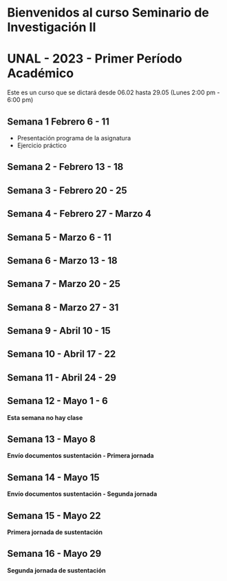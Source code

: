 # Bienvenidos al curso Seminario de Investigación II
# UNAL - 2023 - Primer Período Académico 

Este es un curso que se dictará desde 06.02 hasta 29.05   (Lunes 2:00 pm - 6:00 pm)

## Semana 1  Febrero 6 - 11

- Presentación  programa de la asignatura
- Ejercicio práctico 

## Semana 2 - Febrero 13 - 18

 
## Semana 3 - Febrero 20 - 25



## Semana 4 - Febrero 27 - Marzo 4



## Semana 5 - Marzo 6 - 11


## Semana 6 - Marzo 13 - 18



## Semana 7 - Marzo 20 - 25


 
## Semana 8 - Marzo 27 - 31



## Semana 9 - Abril 10 - 15


 
## Semana 10 - Abril 17 - 22



## Semana 11 - Abril 24 - 29


## Semana 12 - Mayo  1 - 6

**Esta semana no hay clase**

## Semana 13 - Mayo 8

**Envío documentos sustentación - Primera jornada**

## Semana 14 - Mayo 15

**Envío documentos sustentación - Segunda jornada**

## Semana 15 - Mayo 22

**Primera jornada de sustentación**

## Semana 16 - Mayo 29

**Segunda jornada de sustentación**


  



